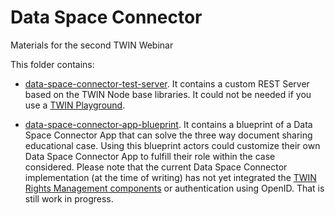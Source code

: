 # Data Space Connector

Materials for the second TWIN Webinar

This folder contains:

* [data-space-connector-test-server](./data-space-connector-test-server/). It contains a custom REST Server based on the TWIN Node base libraries.
It could not be needed if you use a [TWIN Playground](https://github.com/twinfoundation/playground).

* [data-space-connector-app-blueprint](./data-space-connector-app-blueprint/). It contains a blueprint of a Data Space Connector App that can solve the three way document sharing educational case. Using this blueprint actors could customize their own Data Space Connector App to fulfill their role within the case considered. Please note that the current Data Space Connector implementation (at the time of writing) has not yet integrated the [TWIN Rights Management components](https://github.com/twinfoundation/rights-management) or authentication using OpenID. That is still work in progress.
